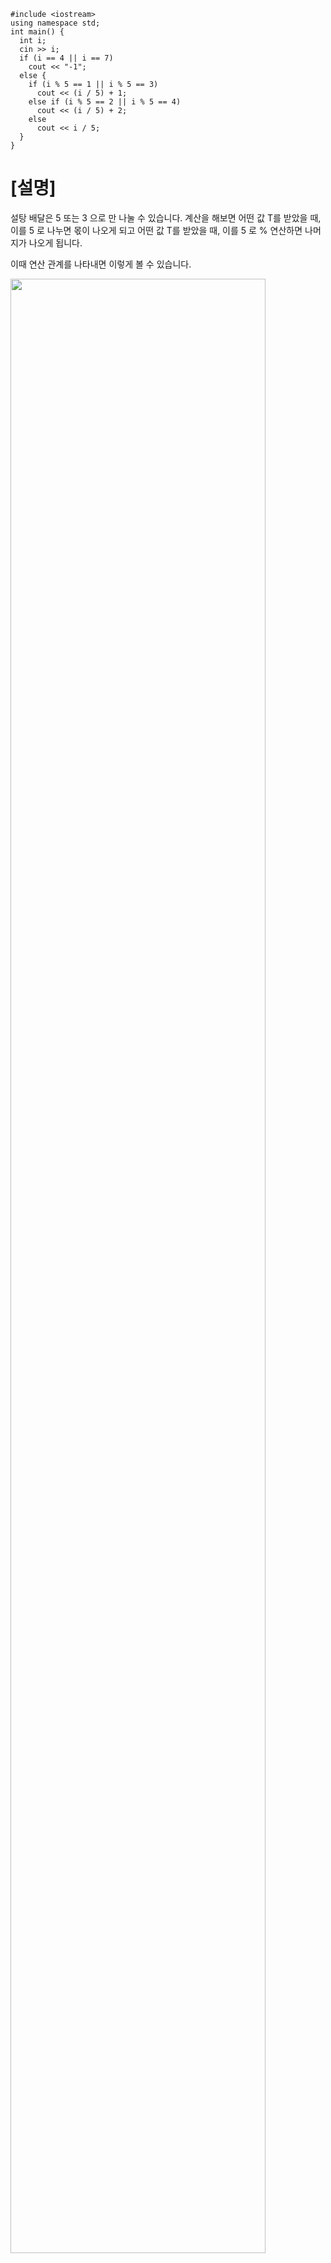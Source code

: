     #include <iostream>
    using namespace std;
    int main() {
      int i;
      cin >> i;
      if (i == 4 || i == 7) 
        cout << "-1";
      else {
        if (i % 5 == 1 || i % 5 == 3)
          cout << (i / 5) + 1;
        else if (i % 5 == 2 || i % 5 == 4)
          cout << (i / 5) + 2;
        else
          cout << i / 5;
      }
    }


# [설명] 

설탕 배달은 5 또는 3 으로 만 나눌 수 있습니다. 계산을 해보면 
어떤 값 T를 받았을 때, 이를 5 로 나누면 몫이 나오게 되고
어떤 값 T를 받았을 때, 이를 5 로 % 연산하면 나머지가 나오게 됩니다.

이때 연산 관계를 나타내면 이렇게 볼 수 있습니다.

<img src="https://user-images.githubusercontent.com/39338850/63490968-f00ba180-c4f0-11e9-8d70-6449fc97e3bc.png" width="90%"></img>
